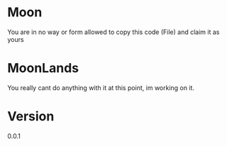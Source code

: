 # Moon
You are in no way or form allowed to copy this code (File) and claim it as yours

# MoonLands
You really cant do anything with it at this point, im working on it.

# Version
0.0.1
